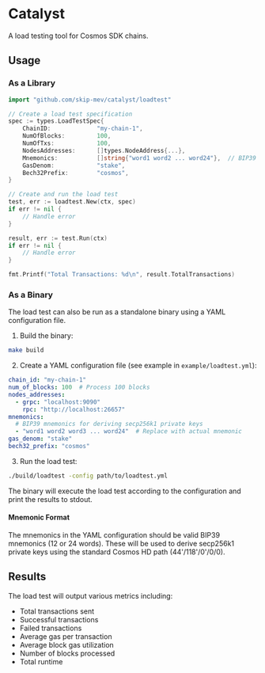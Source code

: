 # Catalyst

A load testing tool for Cosmos SDK chains.

## Usage

### As a Library

```go
import "github.com/skip-mev/catalyst/loadtest"

// Create a load test specification
spec := types.LoadTestSpec{
    ChainID:             "my-chain-1",
    NumOfBlocks:         100,
	NumOfTxs:            100,
    NodesAddresses:      []types.NodeAddress{...},
    Mnemonics:           []string{"word1 word2 ... word24"},  // BIP39 mnemonics
    GasDenom:            "stake",
    Bech32Prefix:        "cosmos",
}

// Create and run the load test
test, err := loadtest.New(ctx, spec)
if err != nil {
    // Handle error
}

result, err := test.Run(ctx)
if err != nil {
    // Handle error
}

fmt.Printf("Total Transactions: %d\n", result.TotalTransactions)
```

### As a Binary

The load test can also be run as a standalone binary using a YAML configuration file.

1. Build the binary:
```bash
make build
```

2. Create a YAML configuration file (see example in `example/loadtest.yml`):
```yaml
chain_id: "my-chain-1"
num_of_blocks: 100  # Process 100 blocks
nodes_addresses:
  - grpc: "localhost:9090"
    rpc: "http://localhost:26657"
mnemonics:
  # BIP39 mnemonics for deriving secp256k1 private keys
  - "word1 word2 word3 ... word24"  # Replace with actual mnemonic
gas_denom: "stake"
bech32_prefix: "cosmos"
```

3. Run the load test:
```bash
./build/loadtest -config path/to/loadtest.yml
```

The binary will execute the load test according to the configuration and print the results to stdout.

#### Mnemonic Format

The mnemonics in the YAML configuration should be valid BIP39 mnemonics (12 or 24 words). These will be used to derive secp256k1 private keys using the standard Cosmos HD path (44'/118'/0'/0/0).

## Results

The load test will output various metrics including:
- Total transactions sent
- Successful transactions
- Failed transactions
- Average gas per transaction
- Average block gas utilization
- Number of blocks processed
- Total runtime
